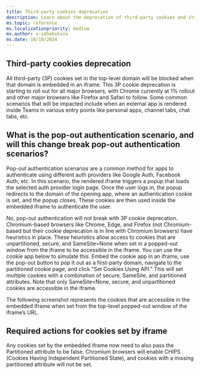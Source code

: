 ```yaml
---
title: Third-party cookies deprecation
description: Learn about the deprecation of third-party cookies and its impact on authentication scenarios in embedded iframes.
ms.topic: reference
ms.localizationpriority: medium
ms.author: v-sdhakshina
ms.date: 10/10/2024
---
```


## Third-party cookies deprecation

All third-party (3P) cookies set in the top-level domain will be blocked when that domain is embedded in an iframe. This 3P cookie deprecation is starting to roll out for all major browsers, with Chrome currently at 1% rollout and other major browsers like Firefox and Safari to follow. Some common scenarios that will be impacted include when an external app is rendered inside Teams in various entry points like personal apps, channel tabs, chat tabs, etc.

## What is the pop-out authentication scenario, and will this change break pop-out authentication scenarios?

Pop-out authentication scenarios are a common method for apps to authenticate using different auth providers like Google Auth, Facebook Auth, etc. In this scenario, the rendered iframe triggers a popup that loads the selected auth provider login page. Once the user logs in, the popup redirects to the domain of the opening app, where an authentication cookie is set, and the popup closes. These cookies are then used inside the embedded iframe to authenticate the user.

No, pop-out authentication will not break with 3P cookie deprecation. Chromium-based browsers like Chrome, Edge, and Firefox (not Chromium-based but their cookie deprecation is in line with Chromium browsers) have heuristics in place. These heuristics allow access to cookies that are unpartitioned, secure, and SameSite=None when set in a popped-out window from the iframe to be accessible in the iframe. You can use the cookie app below to simulate this. Embed the cookie app in an iframe, use the pop-out button to pop it out as a first-party domain, navigate to the partitioned cookie page, and click "Set Cookies Using API." This will set multiple cookies with a combination of secure, SameSite, and partitioned attributes. Note that only SameSite=None, secure, and unpartitioned cookies are accessible in the iframe.

The following screenshot represents the cookies that are accessible in the embedded iframe when set from the top-level popped-out window of the iframe’s URL.

## Required actions for cookies set by iframe

Any cookies set by the embedded iframe now need to also pass the Partitioned attribute to be false. Chromium browsers will enable CHIPS (Cookies Having Independent Partitioned State), and cookies with a missing partitioned attribute will not be set.
